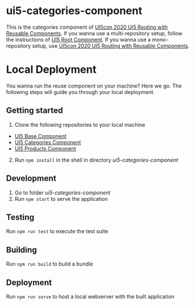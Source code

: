 # ui5-categories-component
This is the categories component of [UI5con 2020 UI5 Routing with Reusable Components](https://github.com/flovogt/ui5con20-ui5-routing/).
If you wanna use a multi-repository setup, follow the instructions of [UI5 Root Component](https://github.com/flovogt/ui5-root-component).
If you wanna use a mono-repository setup, use [UI5con 2020 UI5 Routing with Reusable Components](https://github.com/flovogt/ui5con20-ui5-routing/).

# Local Deployment
You wanna run the reuse component on your machine? Here we go. The following steps will guide you through your local deployment.

## Getting started 
1. Clone the following repositories to your local machine
* [UI5 Base Component](https://github.com/flovogt/ui5-base-component)
* [UI5 Categories Component](https://github.com/flovogt/ui5-categories-component)
* [UI5 Products Component](https://github.com/flovogt/ui5-products-component)
2. Run `npm install` in the shell in directory *ui5-categories-component*

## Development
1. Go to folder *ui5-categories-component*
2. Run `npm start` to serve the application

## Testing
Run `npm run test` to execute the test suite

## Building
Run `npm run build` to build a bundle

## Deployment
Run `npm run serve` to host a local webserver with the built application